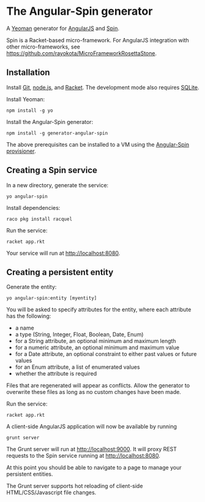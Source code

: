 # The Angular-Spin generator 

A [Yeoman](http://yeoman.io) generator for [AngularJS](http://angularjs.org) and [Spin](https://github.com/dmac/spin).

Spin is a Racket-based micro-framework.  For AngularJS integration with other micro-frameworks, see https://github.com/rayokota/MicroFrameworkRosettaStone.

## Installation

Install [Git](http://git-scm.com), [node.js](http://nodejs.org), and [Racket](http://racket-lang.org/).  The development mode also requires [SQLite](http://www.sqlite.org).

Install Yeoman:

    npm install -g yo

Install the Angular-Spin generator:

    npm install -g generator-angular-spin

The above prerequisites can be installed to a VM using the [Angular-Spin provisioner](https://github.com/rayokota/provision-angular-spin).

## Creating a Spin service

In a new directory, generate the service:

    yo angular-spin
    
Install dependencies:

	raco pkg install racquel

Run the service:

    racket app.rkt

Your service will run at [http://localhost:8080](http://localhost:8080).


## Creating a persistent entity

Generate the entity:

    yo angular-spin:entity [myentity]

You will be asked to specify attributes for the entity, where each attribute has the following:

- a name
- a type (String, Integer, Float, Boolean, Date, Enum)
- for a String attribute, an optional minimum and maximum length
- for a numeric attribute, an optional minimum and maximum value
- for a Date attribute, an optional constraint to either past values or future values
- for an Enum attribute, a list of enumerated values
- whether the attribute is required

Files that are regenerated will appear as conflicts.  Allow the generator to overwrite these files as long as no custom changes have been made.

Run the service:

    racket app.rkt
    
A client-side AngularJS application will now be available by running

	grunt server
	
The Grunt server will run at [http://localhost:9000](http://localhost:9000).  It will proxy REST requests to the Spin service running at [http://localhost:8080](http://localhost:8080).

At this point you should be able to navigate to a page to manage your persistent entities.  

The Grunt server supports hot reloading of client-side HTML/CSS/Javascript file changes.

